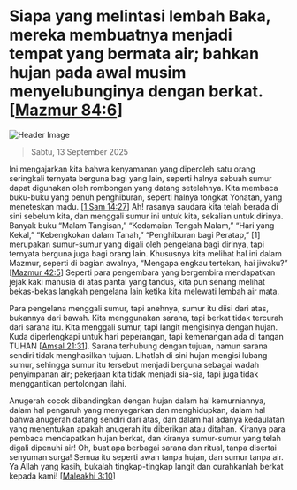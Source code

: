 
# Siapa yang melintasi lembah Baka, mereka membuatnya menjadi tempat yang bermata air; bahkan hujan pada awal musim menyelubunginya dengan berkat. [[Mazmur 84:6](http://alkitab.sabda.org/?Mazmur%2084:6)]

![Header Image](https://alkitab.app/slice/sunrise.jpg)

> Sabtu, 13 September 2025

Ini mengajarkan kita bahwa kenyamanan yang diperoleh satu orang seringkali ternyata berguna bagi yang lain, seperti halnya sebuah sumur dapat digunakan oleh rombongan yang datang setelahnya. Kita membaca buku-buku yang penuh penghiburan, seperti halnya tongkat Yonatan, yang meneteskan madu. [[1 Sam 14:27](http://alkitab.sabda.org/?1%20Sam%2014:27)] Ah! rasanya saudara kita telah berada di sini sebelum kita, dan menggali sumur ini untuk kita, sekalian untuk dirinya. Banyak buku “Malam Tangisan,” “Kedamaian Tengah Malam,” “Hari yang Kekal,” “Kebengkokan dalam Tanah,” “Penghiburan bagi Peratap,” [1] merupakan sumur-sumur yang digali oleh pengelana bagi dirinya, tapi ternyata berguna juga bagi orang lain. Khususnya kita melihat hal ini dalam Mazmur, seperti di bagian awalnya, “Mengapa engkau tertekan, hai jiwaku?” [[Mazmur 42:5](http://alkitab.sabda.org/?Mazmur%2042:5)] Seperti para pengembara yang bergembira mendapatkan jejak kaki manusia di atas pantai yang tandus, kita pun senang melihat bekas-bekas langkah pengelana lain ketika kita melewati lembah air mata.

Para pengelana menggali sumur, tapi anehnya, sumur itu diisi dari atas, bukannya dari bawah. Kita menggunakan sarana, tapi berkat tidak tercurah dari sarana itu. Kita menggali sumur, tapi langit mengisinya dengan hujan. Kuda diperlengkapi untuk hari peperangan, tapi kemenangan ada di tangan TUHAN [[Amsal 21:31](http://alkitab.sabda.org/?Amsal%2021:31)]. Sarana terhubung dengan tujuan, namun sarana sendiri tidak menghasilkan tujuan. Lihatlah di sini hujan mengisi lubang sumur, sehingga sumur itu tersebut menjadi berguna sebagai wadah penyimpanan air; pekerjaan kita tidak menjadi sia-sia, tapi juga tidak menggantikan pertolongan ilahi.

Anugerah cocok dibandingkan dengan hujan dalam hal kemurniannya, dalam hal pengaruh yang menyegarkan dan menghidupkan, dalam hal bahwa anugerah datang sendiri dari atas, dan dalam hal adanya kedaulatan yang menentukan apakah anugerah itu diberikan atau ditahan. Kiranya para pembaca mendapatkan hujan berkat, dan kiranya sumur-sumur yang telah digali dipenuhi air! Oh, buat apa berbagai sarana dan ritual, tanpa disertai senyuman surga! Semua itu seperti awan tanpa hujan, dan sumur tanpa air. Ya Allah yang kasih, bukalah tingkap-tingkap langit dan curahkanlah berkat kepada kami! [[Maleakhi 3:10](http://alkitab.sabda.org/?Maleakhi%203:10)]
    
